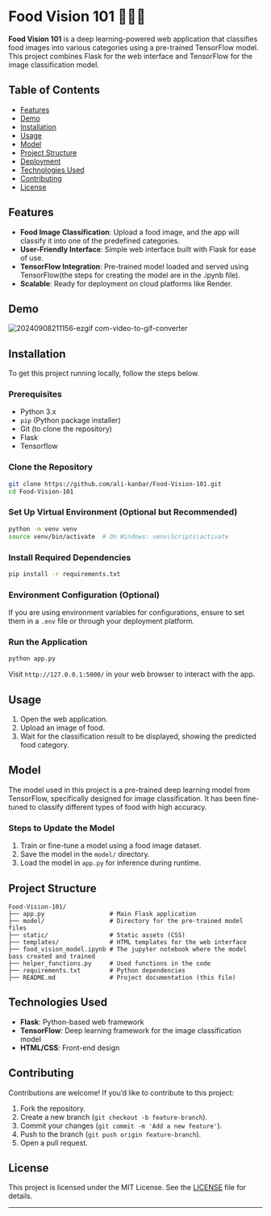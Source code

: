 # Food Vision 101 🍕🍔🍟

**Food Vision 101** is a deep learning-powered web application that classifies food images into various categories using a pre-trained TensorFlow model. This project combines Flask for the web interface and TensorFlow for the image classification model.

## Table of Contents
- [Features](#features)
- [Demo](#demo)
- [Installation](#installation)
- [Usage](#usage)
- [Model](#model)
- [Project Structure](#project-structure)
- [Deployment](#deployment)
- [Technologies Used](#technologies-used)
- [Contributing](#contributing)
- [License](#license)

## Features
- **Food Image Classification**: Upload a food image, and the app will classify it into one of the predefined categories.
- **User-Friendly Interface**: Simple web interface built with Flask for ease of use.
- **TensorFlow Integration**: Pre-trained model loaded and served using TensorFlow(the steps for creating the model are in the .ipynb file).
- **Scalable**: Ready for deployment on cloud platforms like Render.

## Demo
![20240908211156-ezgif com-video-to-gif-converter](https://github.com/user-attachments/assets/6423832e-b163-410e-8055-810d9f6dd88a)


## Installation

To get this project running locally, follow the steps below.

### Prerequisites
- Python 3.x
- `pip` (Python package installer)
- Git (to clone the repository)
- Flask
- Tensorflow

### Clone the Repository
```bash
git clone https://github.com/ali-kanbar/Food-Vision-101.git
cd Food-Vision-101
```

### Set Up Virtual Environment (Optional but Recommended)
```bash
python -m venv venv
source venv/bin/activate  # On Windows: venv\Scripts\activate
```

### Install Required Dependencies
```bash
pip install -r requirements.txt
```

### Environment Configuration (Optional)
If you are using environment variables for configurations, ensure to set them in a `.env` file or through your deployment platform.

### Run the Application
```bash
python app.py
```

Visit `http://127.0.0.1:5000/` in your web browser to interact with the app.

## Usage

1. Open the web application.
2. Upload an image of food.
3. Wait for the classification result to be displayed, showing the predicted food category.

## Model

The model used in this project is a pre-trained deep learning model from TensorFlow, specifically designed for image classification. It has been fine-tuned to classify different types of food with high accuracy.

### Steps to Update the Model
1. Train or fine-tune a model using a food image dataset.
2. Save the model in the `model/` directory.
3. Load the model in `app.py` for inference during runtime.

## Project Structure
```plaintext
Food-Vision-101/
├── app.py                  # Main Flask application
├── model/                  # Directory for the pre-trained model files
├── static/                 # Static assets (CSS)
├── templates/              # HTML templates for the web interface
├── food_vision_model.ipynb # The jupyter notebook where the model bass created and trained
├── helper_functions.py     # Used functions in the code 
├── requirements.txt        # Python dependencies
├── README.md               # Project documentation (this file)
```

## Technologies Used
- **Flask**: Python-based web framework
- **TensorFlow**: Deep learning framework for the image classification model
- **HTML/CSS**: Front-end design

## Contributing

Contributions are welcome! If you’d like to contribute to this project:

1. Fork the repository.
2. Create a new branch (`git checkout -b feature-branch`).
3. Commit your changes (`git commit -m 'Add a new feature'`).
4. Push to the branch (`git push origin feature-branch`).
5. Open a pull request.

## License

This project is licensed under the MIT License. See the [LICENSE](LICENSE) file for details.

---
